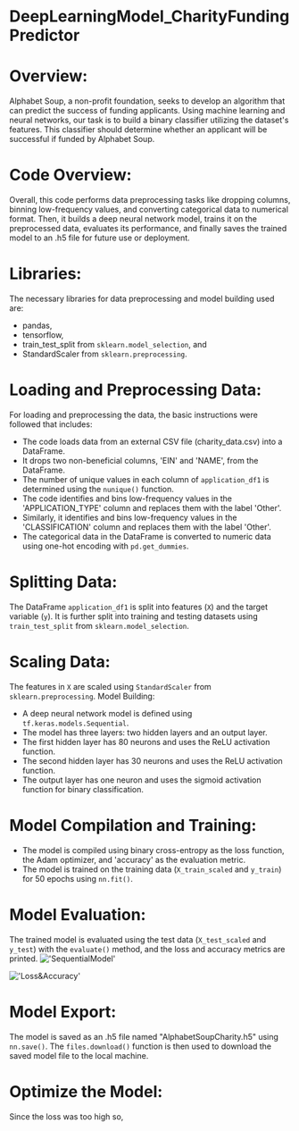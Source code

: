 # DeepLearningModel_CharityFundingPredictor

# Overview:
Alphabet Soup, a non-profit foundation, seeks to develop an algorithm that can predict the success of funding applicants. Using machine learning and neural networks, our task is to build a binary classifier utilizing the dataset's features. This classifier should determine whether an applicant will be successful if funded by Alphabet Soup.

# Code Overview:
Overall, this code performs data preprocessing tasks like dropping columns, binning low-frequency values, and converting categorical data to numerical format. Then, it builds a deep neural network model, trains it on the preprocessed data, evaluates its performance, and finally saves the trained model to an .h5 file for future use or deployment.

# Libraries:
The necessary libraries for data preprocessing and model building used are:
- pandas, 
- tensorflow,
- train_test_split from `sklearn.model_selection`, and 
- StandardScaler from `sklearn.preprocessing`.

# Loading and Preprocessing Data:
For loading and preprocessing the data, the basic instructions were followed that includes:
   - The code loads data from an external CSV file (charity_data.csv) into a DataFrame.
   - It drops two non-beneficial columns, 'EIN' and 'NAME', from the DataFrame.
   - The number of unique values in each column of `application_df1` is determined using the `nunique()` function.
   - The code identifies and bins low-frequency values in the 'APPLICATION_TYPE' column and replaces them with the label 'Other'.
   - Similarly, it identifies and bins low-frequency values in the 'CLASSIFICATION' column and replaces them with the label 'Other'.
   - The categorical data in the DataFrame is converted to numeric data using one-hot encoding with `pd.get_dummies`.

# Splitting Data: 
The DataFrame `application_df1` is split into features (`X`) and the target variable (`y`). It is further split into training and testing datasets using `train_test_split` from `sklearn.model_selection`.

# Scaling Data: 
The features in `X` are scaled using `StandardScaler` from `sklearn.preprocessing`.
Model Building:
   - A deep neural network model is defined using `tf.keras.models.Sequential`.
   - The model has three layers: two hidden layers and an output layer.
   - The first hidden layer has 80 neurons and uses the ReLU activation function.
   - The second hidden layer has 30 neurons and uses the ReLU activation function.
   - The output layer has one neuron and uses the sigmoid activation function for binary classification.

# Model Compilation and Training:
   - The model is compiled using binary cross-entropy as the loss function, the Adam optimizer, and 'accuracy' as the evaluation metric.
   - The model is trained on the training data (`X_train_scaled` and `y_train`) for 50 epochs using `nn.fit()`.

# Model Evaluation:
The trained model is evaluated using the test data (`X_test_scaled` and `y_test`) with the `evaluate()` method, and the loss and accuracy metrics are printed.
!['SequentialModel']()

!['Loss&Accuracy']()
# Model Export: 
The model is saved as an .h5 file named "AlphabetSoupCharity.h5" using `nn.save()`. The `files.download()` function is then used to download the saved model file to the local machine.

# Optimize the Model:
Since the loss was too high so, 
